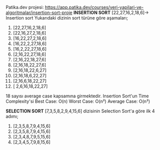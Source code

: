 Patika.dev projesi: https://app.patika.dev/courses/veri-yapilari-ve-algoritmalar/insertion-sort-proje
**INSERTION SORT**
[22,27,16,2,18,6]-> Insertion sort
Yukarıdaki dizinin sort türüne göre aşamaları;
1. [22,27,16,2,18,6]
2. [22,16,27,2,18,6]
3. [16,22,27,2,18,6]
4. [16,22,2,27,18,6]
5. [16,2,22,27,18,6]
6. [2,16,22,27,18,6]
7. [2,16,22,18,27,6]
8. [2,16,18,22,27,6]
9. [2,16,18,22,6,27]
10. [2,16,18,6,22,27]
11. [2,16,6,18,22,27]
12. [ 2,6,16,18,22,27]

18 sayısı average case kapsamına girmektedir.
Insertion Sort'un Time Complexity'si
Best Case: O(n)
Worst Case: O(n²)
Average Case: O(n²)

**SELECTION SORT**
[7,3,5,8,2,9,4,15,6] dizisinin Selection Sort'a göre ilk 4 adımı;
1. [2,3,5,8,7,9,4,15,6]
2. [2,3,5,8,7,9,4,15,6]
3. [2,3,4,8,7,9,5,15,6]
4. [2,3,4,5,7,9,8,15,6]
